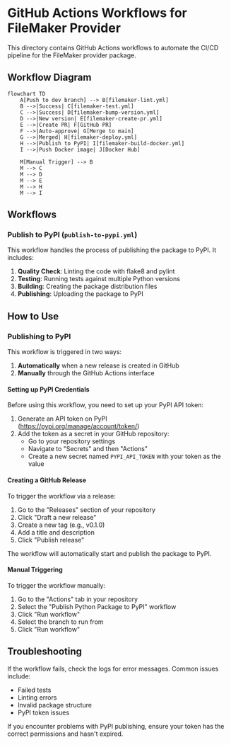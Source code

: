 # GitHub Actions Workflows for FileMaker Provider

This directory contains GitHub Actions workflows to automate the CI/CD pipeline for the FileMaker provider package.

## Workflow Diagram

```mermaid
flowchart TD
    A[Push to dev branch] --> B[filemaker-lint.yml]
    B -->|Success| C[filemaker-test.yml]
    C -->|Success| D[filemaker-bump-version.yml]
    D -->|New version| E[filemaker-create-pr.yml]
    E -->|Create PR| F[GitHub PR]
    F -->|Auto-approve| G[Merge to main]
    G -->|Merged| H[filemaker-deploy.yml]
    H -->|Publish to PyPI| I[filemaker-build-docker.yml]
    I -->|Push Docker image| J[Docker Hub]
    
    M[Manual Trigger] --> B
    M --> C
    M --> D
    M --> E
    M --> H
    M --> I
```

## Workflows

### Publish to PyPI (`publish-to-pypi.yml`)

This workflow handles the process of publishing the package to PyPI. It includes:

1. **Quality Check**: Linting the code with flake8 and pylint
2. **Testing**: Running tests against multiple Python versions
3. **Building**: Creating the package distribution files
4. **Publishing**: Uploading the package to PyPI

## How to Use

### Publishing to PyPI

This workflow is triggered in two ways:

1. **Automatically** when a new release is created in GitHub
2. **Manually** through the GitHub Actions interface

#### Setting up PyPI Credentials

Before using this workflow, you need to set up your PyPI API token:

1. Generate an API token on PyPI (https://pypi.org/manage/account/token/)
2. Add the token as a secret in your GitHub repository:
   - Go to your repository settings
   - Navigate to "Secrets" and then "Actions"
   - Create a new secret named `PYPI_API_TOKEN` with your token as the value

#### Creating a GitHub Release

To trigger the workflow via a release:

1. Go to the "Releases" section of your repository
2. Click "Draft a new release"
3. Create a new tag (e.g., v0.1.0)
4. Add a title and description
5. Click "Publish release"

The workflow will automatically start and publish the package to PyPI.

#### Manual Triggering

To trigger the workflow manually:

1. Go to the "Actions" tab in your repository
2. Select the "Publish Python Package to PyPI" workflow
3. Click "Run workflow"
4. Select the branch to run from
5. Click "Run workflow"

## Troubleshooting

If the workflow fails, check the logs for error messages. Common issues include:

- Failed tests
- Linting errors
- Invalid package structure
- PyPI token issues

If you encounter problems with PyPI publishing, ensure your token has the correct permissions and hasn't expired.